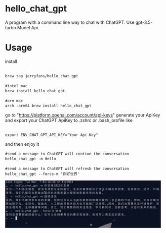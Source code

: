# hello_chat_gpt
A program with a command line way to chat with ChatGPT. Use gpt-3.5-turbo Model Api.

# Usage

install

```

brew tap jerryfans/hello_chat_gpt

#intel mac
brew install hello_chat_gpt

#arm mac
arch -arm64 brew install hello_chat_gpt

```
go to "https://platform.openai.com/account/api-keys" generate your ApiKey and export your ChatGPT ApiKey to .zshrc or .bash_profile like

```

export ENV_CHAT_GPT_API_KEY="Your Api Key"

```

and then enjoy it

```
#send a message to ChatGPT will contiue the conversation
hello_chat_gpt -m Hello

#send a message to ChatGPT will refresh the conversation
hello_chat_gpt --force-m '你好世界'

```

![](https://github.com/JerryFans/hello_chat_gpt/raw/main/preview.jpg)
